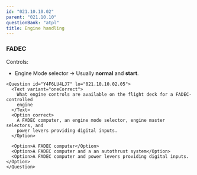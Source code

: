 ```yaml
---
id: "021.10.10.02"
parent: "021.10.10"
questionBank: "atpl"
title: Engine handling
---
```


### FADEC

Controls:

- Engine Mode selector -> Usually **normal** and **start**.

```tsx ignore
<Question id="Y4F6LU4LJ7" lo="021.10.10.02.05">
  <Text variant="oneCorrect">
    What engine controls are available on the flight deck for a FADEC-controlled
    engine
  </Text>
  <Option correct>
    A FADEC computer, an engine mode selector, engine master selectors, and
    power levers providing digital inputs.
  </Option>

  <Option>A FADEC computer</Option>
  <Option>A FADEC computer and a an autothrust system</Option>
  <Option>A FADEC computer and power levers providing digital inputs.</Option>
</Question>
```
